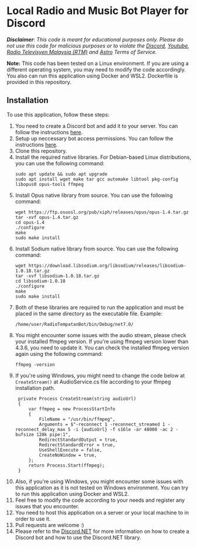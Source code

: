 # Local Radio and Music Bot Player for Discord

**_Disclaimer_**: _This code is meant for educational purposes only. Please do not use this code for malicious purposes or to violate the [Discord](https://discord.com), [Youtube](https://www.youtube.com), [Radio Televisyen Malaysia (RTM)](https://www.rtm.gov.my) and [Astro](https://www.astro.com.my) Terms of Service._

**Note:** This code has been tested on a Linux environment. If you are using a different operating system, you may need to modify the code accordingly. You also can run this application using Docker and WSL2. Dockerfile is provided in this repository.

## Installation

To use this application, follow these steps:

1. You need to create a Discord bot and add it to your server. You can follow the instructions [here](https://discord.com/developers/docs/intro).
2. Setup up neccessary bot access permissions. You can follow the instructions [here](https://discord.com/developers/docs/topics/permissions).
3. Clone this repository.
4. Install the required native libraries. For Debian-based Linux distributions, you can use the following command:
   ```
   sudo apt update && sudo apt upgrade
   sudo apt install wget make tar gcc automake libtool pkg-config libopus0 opus-tools ffmpeg
   ```
5. Install Opus native library from source. You can use the following command:
   ```
   wget https://ftp.osuosl.org/pub/xiph/releases/opus/opus-1.4.tar.gz
   tar -xvf opus-1.4.tar.gz
   cd opus-1.4
   ./configure
   make
   sudo make install
   ```
6. Install Sodium native library from source. You can use the following command:
   ```
   wget https://download.libsodium.org/libsodium/releases/libsodium-1.0.18.tar.gz
   tar -xvf libsodium-1.0.18.tar.gz
   cd libsodium-1.0.18
   ./configure
   make
   sudo make install
   ```
7. Both of these libraries are required to run the application and must be placed in the same directory as the executable file. Example:
   ```
   /home/user/RadioTempatanBot/bin/Debug/net7.0/
   ```
8. You might encounter some issues with the audio stream, please check your installed ffmpeg version. If you're using ffmpeg version lower than 4.3.6, you need to update it.
   You can check the installed ffmpeg version again using the following command:
   ```
   ffmpeg -version
   ```
9. If you're using Windows, you might need to change the code below at `CreateStream()` at AudioService.cs file according to your ffmpeg installation path.
   ```
    private Process CreateStream(string audioUrl)
    {
        var ffmpeg = new ProcessStartInfo
        {
            FileName = "/usr/bin/ffmpeg",
            Arguments = $"-reconnect 1 -reconnect_streamed 1 -reconnect_delay_max 5 -i {audioUrl} -f s16le -ar 48000 -ac 2 -bufsize 120k pipe:1",
            RedirectStandardOutput = true,
            RedirectStandardError = true,
            UseShellExecute = false,
            CreateNoWindow = true,
        };
        return Process.Start(ffmpeg);
    }
   ```
10. Also, if you're using Windows, you might encounter some issues with this application as it is not tested on Windows environment. You can try to run this application using Docker and WSL2.
11. Feel free to modify the code according to your needs and register any issues that you encounter.
12. You need to host this application on a server or your local machine to in order to use it.
13. Pull requests are welcome :)
14. Please refer to the [Discord.NET](https://discordnet.dev) for more information on how to create a Discord bot and how to use the Discord.NET library.

